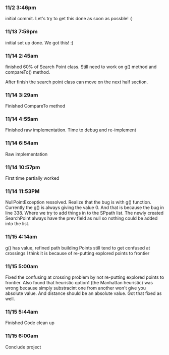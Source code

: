 ### 11/2 3:46pm
initial commit. Let's try to get this done as soon as possble! :)

### 11/13 7:59pm
initial set up done. We got this! :)

### 11/14 2:45am
finished 60% of Search Point class. Still need to work on g() method and compareTo() method.

After finish the search point class can move on the next half section.

### 11/14 3:29am
Finished CompareTo method

### 11/14 4:55am
Finished raw implementation. Time to debug and re-implement

### 11/14 6:54am
Raw implementation

### 11/14 10:57pm
First time partially worked

### 11/14 11:53PM
NullPointException ressolved. Realize that the bug is with g() function. Currently the g() is always giving the value 0. And that is because the bug in line 338. Where we try to add things in to the SPpath list. The newly created SearchPoint always have the prev field as null so nothing could be added into the list.

### 11/15 4:14am
g() has value, refined path building
Points still tend to get confused at crossings
I think it is because of re-putting explored points to frontier

### 11/15 5:00am
Fixed the confusing at crossing problem by not re-putting
explored points to frontier.
Also found that heuristic option1 (the Manhattan heuristic)
was wrong because simply substracint one from another won't
give you absolute value. And distance should be an absolute
value. 
Got that fixed as well.

### 11/15 5:44am
Finished Code clean up

### 11/15 6:00am
Conclude project
